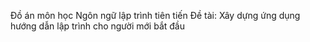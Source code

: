 Đồ án môn học Ngôn ngữ lập trình tiên tiến
Đề tài: Xây dựng ứng dụng hướng dẫn lập trình cho người mới bắt đầu
